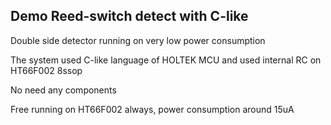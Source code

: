 ## Demo Reed-switch detect with C-like
Double side detector running on very low power consumption

The system used C-like language of HOLTEK MCU and used internal RC on HT66F002 8ssop

No need any components

Free running on HT66F002 always, power consumption around 15uA